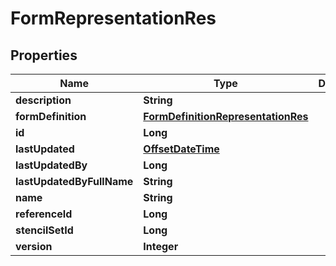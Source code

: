 # FormRepresentationRes

## Properties
Name | Type | Description | Notes
------------ | ------------- | ------------- | -------------
**description** | **String** |  |  [optional]
**formDefinition** | [**FormDefinitionRepresentationRes**](FormDefinitionRepresentationRes.md) |  |  [optional]
**id** | **Long** |  |  [optional]
**lastUpdated** | [**OffsetDateTime**](OffsetDateTime.md) |  |  [optional]
**lastUpdatedBy** | **Long** |  |  [optional]
**lastUpdatedByFullName** | **String** |  |  [optional]
**name** | **String** |  |  [optional]
**referenceId** | **Long** |  |  [optional]
**stencilSetId** | **Long** |  |  [optional]
**version** | **Integer** |  |  [optional]
